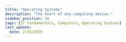 ```yaml
---
title: "Operating Systems"
description: "The heart of any computing device."
sidebar_position: 30
tags: [IT Fundamentals, Computers, Operating Systems]
last_update:
  date: 2/26/2019
---
```


